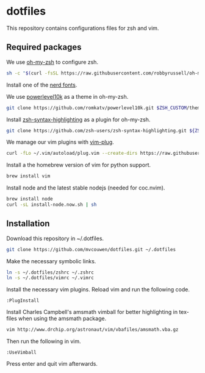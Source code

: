 # dotfiles

This repository contains configurations files for zsh and vim.

## Required packages

We use [oh-my-zsh](https://github.com/robbyrussell/oh-my-zsh) to configure zsh.

```sh
sh -c "$(curl -fsSL https://raw.githubusercontent.com/robbyrussell/oh-my-zsh/master/tools/install.sh)"
```

Install one of the [nerd fonts](https://nerdfonts.com).

We use [powerlevel10k](https://github.com/romkatv/powerlevel10k) as a theme in oh-my-zsh.
```sh
git clone https://github.com/romkatv/powerlevel10k.git $ZSH_CUSTOM/themes/powerlevel10k
```

Install [zsh-syntax-highlighting](https://github.com/zsh-users/zsh-syntax-highlighting) as a plugin for oh-my-zsh.
```sh
git clone https://github.com/zsh-users/zsh-syntax-highlighting.git ${ZSH_CUSTOM:-~/.oh-my-zsh/custom}/plugins/zsh-syntax-highlighting
```

We manage our vim plugins with [vim-plug](https://github.com/junegunn/vim-plug).
```sh
curl -fLo ~/.vim/autoload/plug.vim --create-dirs https://raw.githubusercontent.com/junegunn/vim-plug/master/plug.vim
```

Install a the homebrew version of vim for python support.
```sh
brew install vim
```

Install node and the latest stable nodejs (needed for coc.nvim).
```sh
brew install node
curl -sL install-node.now.sh | sh
```

## Installation

Download this repository in ~/.dotfiles.
```sh
git clone https://github.com/mvcouwen/dotfiles.git ~/.dotfiles
```

Make the necessary symbolic links.
```sh
ln -s ~/.dotfiles/zshrc ~/.zshrc
ln -s ~/.dotfiles/vimrc ~/.vimrc
```

Install the necessary vim plugins. Reload vim and run the following code.
```vim
:PlugInstall
```

Install Charles Campbell's amsmath vimball for better highlighting in tex-files when using the amsmath package.
```sh
vim http://www.drchip.org/astronaut/vim/vbafiles/amsmath.vba.gz
```
Then run the following in vim.
```vim
:UseVimball
```
Press enter and quit vim afterwards.

